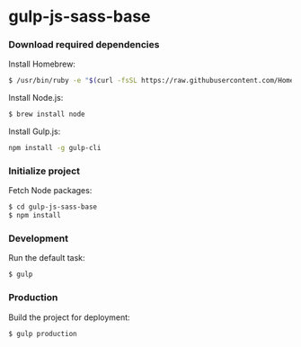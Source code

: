 # gulp-js-sass-base

### Download required dependencies

Install Homebrew:

```sh
$ /usr/bin/ruby -e "$(curl -fsSL https://raw.githubusercontent.com/Homebrew/install/master/install)"
```

Install Node.js:

```sh
$ brew install node
```

Install Gulp.js:

```sh
npm install -g gulp-cli
```

### Initialize project

Fetch Node packages:

```sh
$ cd gulp-js-sass-base
$ npm install
```

### Development

Run the default task:

```sh
$ gulp
```

### Production

Build the project for deployment:

```sh
$ gulp production
```
